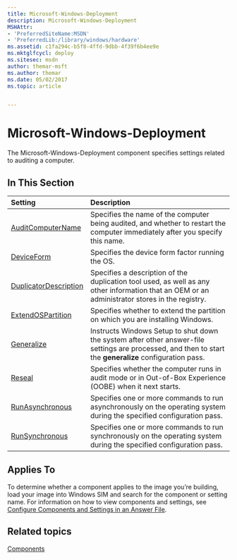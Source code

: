 ```yaml
---
title: Microsoft-Windows-Deployment
description: Microsoft-Windows-Deployment
MSHAttr:
- 'PreferredSiteName:MSDN'
- 'PreferredLib:/library/windows/hardware'
ms.assetid: c1fa294c-b5f8-4ffd-9dbb-4f39f6b4ee9e
ms.mktglfcycl: deploy
ms.sitesec: msdn
author: themar-msft
ms.author: themar
ms.date: 05/02/2017
ms.topic: article


---
```

# Microsoft-Windows-Deployment

The Microsoft-Windows-Deployment component specifies settings related to auditing a computer.

## In This Section

| Setting                 | Description                                                                           |
|:------------------------|:--------------------------------------------------------------------------------------|
| [AuditComputerName](microsoft-windows-deployment-auditcomputername.md) | Specifies the name of the computer being audited, and whether to restart the computer immediately after you specify this name. |
| [DeviceForm](microsoft-windows-deployment-deviceform.md) | Specifies the device form factor running the OS. |
| [DuplicatorDescription](microsoft-windows-deployment-duplicatordescription.md) | Specifies a description of the duplication tool used, as well as any other information that an OEM or an administrator stores in the registry. |
| [ExtendOSPartition](microsoft-windows-deployment-extendospartition.md) | Specifies whether to extend the partition on which you are installing Windows. |
| [Generalize](microsoft-windows-deployment-generalize.md) | Instructs Windows Setup to shut down the system after other answer-file settings are processed, and then to start the <strong>generalize</strong> configuration pass. |
| [Reseal](microsoft-windows-deployment-reseal.md) | Specifies whether the computer runs in audit mode or in Out-of-Box Experience (OOBE) when it next starts. |
| [RunAsynchronous](microsoft-windows-deployment-runasynchronous.md) | Specifies one or more commands to run asynchronously on the operating system during the specified configuration pass. |
| [RunSynchronous](microsoft-windows-deployment-runsynchronous.md) | Specifies one or more commands to run synchronously on the operating system during the specified configuration pass. |

## Applies To

To determine whether a component applies to the image you’re building, load your image into Windows SIM and search for the component or setting name. For information on how to view components and settings, see [Configure Components and Settings in an Answer File](https://docs.microsoft.com/en-us/windows-hardware/customize/desktop/wsim/configure-components-and-settings-in-an-answer-file).

## Related topics

[Components](components-b-unattend.md)

